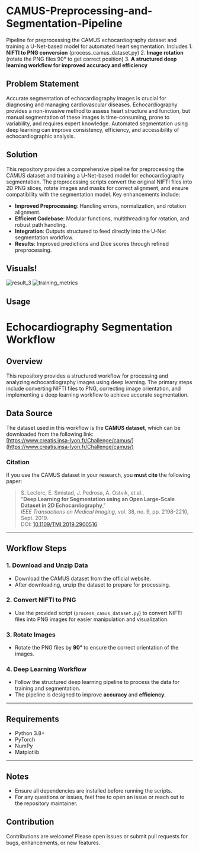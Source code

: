 # CAMUS-Preprocessing-and-Segmentation-Pipeline
Pipeline for preprocessing the CAMUS echocardiography dataset and training a U-Net-based model for automated heart segmentation. Includes 
        1. **NIFTI to PNG conversion** (process_camus_dataset.py)
        2. **Image rotation** (rotate the PNG files 90° to get correct position)
        3. **A structured deep learning workflow for improved accuracy and efficiency**

## Problem Statement
Accurate segmentation of echocardiography images is crucial for diagnosing and managing cardiovascular diseases. Echocardiography provides a non-invasive method to assess heart structure and function, but manual segmentation of these images is time-consuming, prone to variability, and requires expert knowledge. Automated segmentation using deep learning can improve consistency, efficiency, and accessibility of echocardiographic analysis.

## Solution
This repository provides a comprehensive pipeline for preprocessing the CAMUS dataset and training a U-Net-based model for echocardiography segmentation. The preprocessing scripts convert the original NIFTI files into 2D PNG slices, rotate images and masks for correct alignment, and ensure compatibility with the segmentation model. Key enhancements include:

- **Improved Preprocessing**: Handling errors, normalization, and rotation alignment.
- **Efficient Codebase**: Modular functions, multithreading for rotation, and robust path handling.
- **Integration**: Outputs structured to feed directly into the U-Net segmentation workflow.
- **Results**: Improved predictions and Dice scores through refined preprocessing.

## Visuals!

![result_3](https://github.com/user-attachments/assets/b5e97a3a-5c5c-457f-8f4f-bb4ab50913f8)
![training_metrics](https://github.com/user-attachments/assets/74c4dc2d-51b8-4720-8c56-f814e92ed367)


## Usage

# Echocardiography Segmentation Workflow

## Overview
This repository provides a structured workflow for processing and analyzing echocardiography images using deep learning. The primary steps include converting NIFTI files to PNG, correcting image orientation, and implementing a deep learning workflow to achieve accurate segmentation.

## Data Source
The dataset used in this workflow is the **CAMUS dataset**, which can be downloaded from the following link:  
[https://www.creatis.insa-lyon.fr/Challenge/camus/](https://www.creatis.insa-lyon.fr/Challenge/camus/)

### Citation
If you use the CAMUS dataset in your research, you **must cite** the following paper:

> S. Leclerc, E. Smistad, J. Pedrosa, A. Ostvik, et al.,  
> "**Deep Learning for Segmentation using an Open Large-Scale Dataset in 2D Echocardiography**,"  
> *IEEE Transactions on Medical Imaging*, vol. 38, no. 9, pp. 2198-2210, Sept. 2019.  
> DOI: [10.1109/TMI.2019.2900516](https://doi.org/10.1109/TMI.2019.2900516)

---

## Workflow Steps

### 1. Download and Unzip Data
- Download the CAMUS dataset from the official website.  
- After downloading, unzip the dataset to prepare for processing.

### 2. Convert NIFTI to PNG
- Use the provided script (`process_camus_dataset.py`) to convert NIFTI files into PNG images for easier manipulation and visualization.  

### 3. Rotate Images
- Rotate the PNG files by **90°** to ensure the correct orientation of the images.  

### 4. Deep Learning Workflow
- Follow the structured deep learning pipeline to process the data for training and segmentation.  
- The pipeline is designed to improve **accuracy** and **efficiency**.  

---

## Requirements
- Python 3.8+
- PyTorch
- NumPy
- Matplotlib

---

## Notes
- Ensure all dependencies are installed before running the scripts.
- For any questions or issues, feel free to open an issue or reach out to the repository maintainer.


## Contribution
Contributions are welcome! Please open issues or submit pull requests for bugs, enhancements, or new features.



